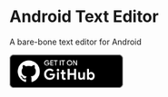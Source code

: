# Android Text Editor
A bare-bone text editor for Android

<a href="https://github.com/victorbnl/android-text-editor/releases/latest"><img src=".readme/images/badges/github.svg" width="200px"></a>
